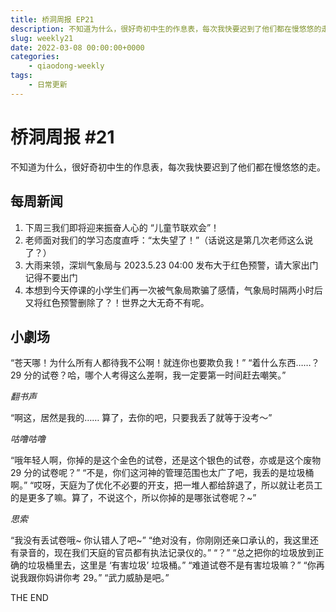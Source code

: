 ```yaml
---
title: 桥洞周报 EP21
description: 不知道为什么，很好奇初中生的作息表，每次我快要迟到了他们都在慢悠悠的走。
slug: weekly21
date: 2022-03-08 00:00:00+0000
categories:
    - qiaodong-weekly
tags:
    - 日常更新
---
```


# 桥洞周报 #21

不知道为什么，很好奇初中生的作息表，每次我快要迟到了他们都在慢悠悠的走。

## 每周新闻

1. 下周三我们即将迎来振奋人心的 “儿童节联欢会”！
2. 老师面对我们的学习态度直呼：“太失望了！”（话说这是第几次老师这么说了？）
3. 大雨来领，深圳气象局与 2023.5.23 04:00 发布大于红色预警，请大家出门记得不要出门
4. 本想到今天停课的小学生们再一次被气象局欺骗了感情，气象局时隔两小时后又将红色预警删除了？！世界之大无奇不有呢。

## 小劇场

“苍天哪！为什么所有人都待我不公啊！就连你也要欺负我！”
“着什么东西……？29 分的试卷？哈，哪个人考得这么差啊，我一定要第一时间赶去嘲笑。”

*翻书声*

“啊这，居然是我的…… 算了，去你的吧，只要我丢了就等于没考～”

*咕噜咕噜*

“哦年轻人啊，你掉的是这个金色的试卷，还是这个银色的试卷，亦或是这个废物 29 分的试卷呢？”
“不是，你们这河神的管理范围也太广了吧，我丢的是垃圾桶啊。”
“哎呀，天庭为了优化不必要的开支，把一堆人都给辞退了，所以就让老员工的是更多了嘛。算了，不说这个，所以你掉的是哪张试卷呢？~”

*思索*

“我没有丢试卷哦~ 你认错人了吧~”
“绝对没有，你刚刚还亲口承认的，我这里还有录音的，现在我们天庭的官员都有执法记录仪的。”
“？”
“总之把你的垃圾放到正确的垃圾桶里去，这里是 ‘有害垃圾’ 垃圾桶。”
“难道试卷不是有害垃圾嘛？”
“你再说我跟你妈讲你考 29。”
“武力威胁是吧。”

THE END